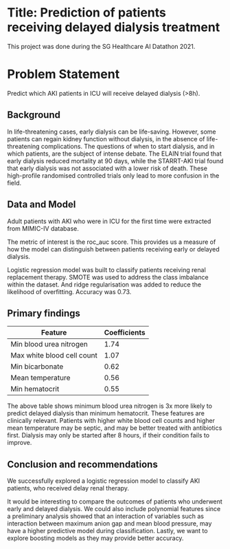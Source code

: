 # Title: Prediction of patients receiving delayed dialysis treatment
This project was done during the SG Healthcare AI Datathon 2021. 

# Problem Statement
Predict which AKI patients in ICU will receive delayed dialysis (>8h).

## Background
In life-threatening cases, early dialysis can be life-saving. However, some patients can regain kidney function without dialysis, in the absence of life-threatening complications. The questions of when to start dialysis, and in which patients, are the subject of intense debate. The ELAIN trial found that early dialysis reduced mortality at 90 days, while the STARRT-AKI trial found that early dialysis was not associated with a lower risk of death. These high-profile randomised controlled trials only lead to more confusion in the field.

## Data and Model
Adult patients with AKI who were in ICU for the first time were extracted from MIMIC-IV database.

The metric of interest is the roc_auc score. This provides us a measure of how the model can distinguish between patients receiving early or delayed dialysis.

Logistic regression model was built to classify patients receiving renal replacement therapy. SMOTE was used to address the class imbalance within the dataset. And ridge regularisation was added to reduce the likelihood of overfitting. Accuracy was 0.73.

## Primary findings
| Feature                    | Coefficients |
|----------------------------|--------------|
| Min blood urea nitrogen    | 1.74         |
| Max white blood cell count | 1.07         |
| Min bicarbonate            | 0.62         |
| Mean temperature           | 0.56         |
| Min hematocrit             | 0.55         |

The above table shows minimum blood urea nitrogen is 3x more likely to predict delayed dialysis than minimum hematocrit. These features are clinically relevant. Patients with higher white blood cell counts and higher mean temperature may be septic, and may be better treated with antibiotics first. Dialysis may only be started after 8 hours, if their condition fails to improve.

## Conclusion and recommendations
We successfully explored a logistic regression model to classify AKI patients, who received delay renal therapy.

It would be interesting to compare the outcomes of patients who underwent early and delayed dialysis. We could also include polynomial features since a preliminary analysis showed that an interaction of variables such as interaction between maximum anion gap and mean blood pressure, may have a higher predictive model during classification. Lastly, we want to explore boosting models as they may provide better accuracy. 
